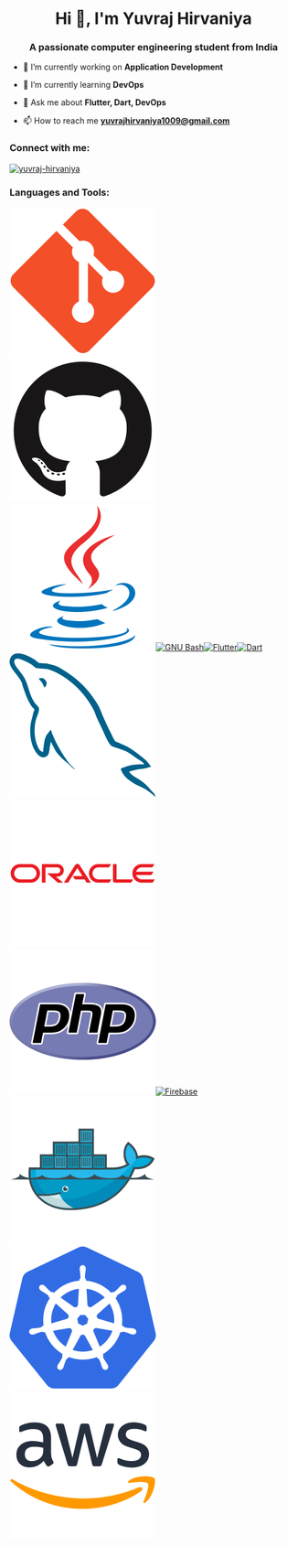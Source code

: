 <h1 align="center">Hi 👋, I'm Yuvraj Hirvaniya</h1>
<h3 align="center">A passionate computer engineering student from India</h3>

- 🔭 I’m currently working on **Application Development**

- 🌱 I’m currently learning **DevOps**

- 💬 Ask me about **Flutter, Dart, DevOps**

- 📫 How to reach me **yuvrajhirvaniya1009@gmail.com**

<h3 align="left">Connect with me:</h3>
<p align="left">
<a href="https://www.linkedin.com/in/yuvraj-hirvaniya/" target="blank"><img align="center" src="https://raw.githubusercontent.com/rahuldkjain/github-profile-readme-generator/master/src/images/icons/Social/linked-in-alt.svg" alt="yuvraj-hirvaniya" height="30" width="40" /></a>
</p>

<h3 align="left">Languages and Tools:</h3>
<p class="icons" align="left">
<a href="https://git-scm.com/" target="_blank" rel="noreferrer"><img src="https://raw.githubusercontent.com/devicons/devicon/master/icons/git/git-original.svg" alt="Git" title="Git"/></a><a href="https://github.com/" target="_blank" rel="noreferrer"><img src="https://raw.githubusercontent.com/devicons/devicon/master/icons/github/github-original.svg" alt="GitHub" title="GitHub"/></a><a href="https://www.java.com/" target="_blank" rel="noreferrer"><img src="https://raw.githubusercontent.com/devicons/devicon/master/icons/java/java-original.svg" alt="Java" title="Java"/></a><a href="https://www.gnu.org/software/bash/" target="_blank" rel="noreferrer"><img src="https://www.vectorlogo.zone/logos/gnu_bash/gnu_bash-icon.svg" alt="GNU Bash" title="GNU Bash"/></a><a href="https://flutter.dev/" target="_blank" rel="noreferrer"><img src="https://www.vectorlogo.zone/logos/flutterio/flutterio-icon.svg" alt="Flutter" title="Flutter"/></a><a href="https://dart.dev/" target="_blank" rel="noreferrer"><img src="https://www.vectorlogo.zone/logos/dartlang/dartlang-icon.svg" alt="Dart" title="Dart"/></a><a href="https://www.mysql.com/" target="_blank" rel="noreferrer"><img src="https://raw.githubusercontent.com/devicons/devicon/master/icons/mysql/mysql-original.svg" alt="MySQL" title="MySQL"/></a><a href="https://www.oracle.com/" target="_blank" rel="noreferrer"><img src="https://raw.githubusercontent.com/devicons/devicon/master/icons/oracle/oracle-original.svg" alt="Oracle" title="Oracle"/></a><a href="https://www.php.net/" target="_blank" rel="noreferrer"><img src="https://raw.githubusercontent.com/devicons/devicon/master/icons/php/php-original.svg" alt="PHP" title="PHP"/></a><a href="https://firebase.google.com/" target="_blank" rel="noreferrer"><img src="https://www.vectorlogo.zone/logos/firebase/firebase-icon.svg" alt="Firebase" title="Firebase"/></a><a href="https://www.docker.com/" target="_blank" rel="noreferrer"><img src="https://raw.githubusercontent.com/devicons/devicon/master/icons/docker/docker-original.svg" alt="Docker" title="Docker"/></a><a href="https://kubernetes.io/" target="_blank" rel="noreferrer"><img src="https://raw.githubusercontent.com/devicons/devicon/master/icons/kubernetes/kubernetes-plain.svg" alt="Kubernetes" title="Kubernetes"/></a><a href="https://aws.amazon.com/devops/" target="_blank" rel="noreferrer"><img src="https://raw.githubusercontent.com/devicons/devicon/master/icons/amazonwebservices/amazonwebservices-original.svg" alt="DevOps" title="DevOps"/></a>
</p>
